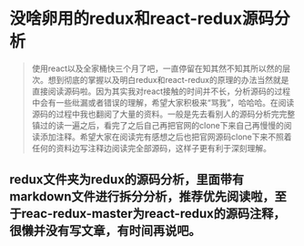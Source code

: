 # 没啥卵用的redux和react-redux源码分析

> 使用react以及全家桶快三个月了吧，一直停留在知其然不知其所以然的层次。想到彻底的掌握以及明白redux和react-redux的原理的办法当然就是直接阅读源码啦。因为其实我对react接触的时间并不长，分析源码的过程中会有一些纰漏或者错误的理解，希望大家积极来“骂我”，哈哈哈。在阅读源码的过程中我也翻阅了大量的资料。一般是先去看别人的源码分析完完整镇过的读一遍之后，看完了之后自己再把官网的clone下来自己再慢慢的阅读添加注释。希望大家在阅读完有感想之后也把官网源码clone下来不照着任何的资料边写注释边阅读完全部源码，这样子更有利于深刻理解。

## redux文件夹为redux的源码分析，里面带有markdown文件进行拆分分析，推荐优先阅读啦，至于reac-redux-master为react-redux的源码注释，很懒并没有写文章，有时间再说吧。

